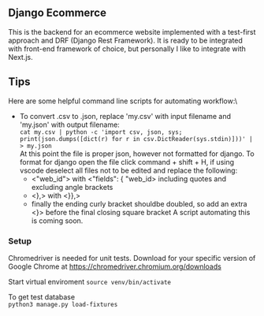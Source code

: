 ## Django Ecommerce

This is the backend for an ecommerce website implemented with a test-first approach and DRF (Django Rest Framework). It is ready to be integrated with front-end framework of choice, but personally I like to integrate with Next.js.

## Tips 
Here are some helpful command line scripts for automating workflow:\
- To convert .csv to .json, replace 'my.csv' with input filename and 'my.json' with output filename:\
    `cat my.csv | python -c 'import csv, json, sys; print(json.dumps([dict(r) for r in csv.DictReader(sys.stdin)]))' | > my.json`\
At this point the file is proper json, however not formatted for django. To format for django open the file click command + shift + H, if using vscode deselect all files not to be edited and replace the following:
   * <"web_id"> with <"fields": { "web_id> including quotes and excluding angle brackets
   * <},> with <}},> 
   * finally the ending curly bracket shouldbe doubled, so add an extra <}> before the final closing square bracket
 A script automating this is coming soon.



### Setup
Chromedriver is needed for unit tests. Download for your specific version of Google Chrome at https://chromedriver.chromium.org/downloads

Start virtual enviroment
`source venv/bin/activate`

To get test database\
`python3 manage.py load-fixtures`





